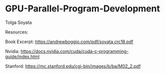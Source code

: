 # GPU-Parallel-Program-Development
Tolga Soyata


Resources: 

Book Excerpt: 
https://andrewboggio.com/pdf/soyata.crc18.pdf

Nvidia: 
https://docs.nvidia.com/cuda/cuda-c-programming-guide/index.html

Stanford: 
https://mc.stanford.edu/cgi-bin/images/b/ba/M02_2.pdf
